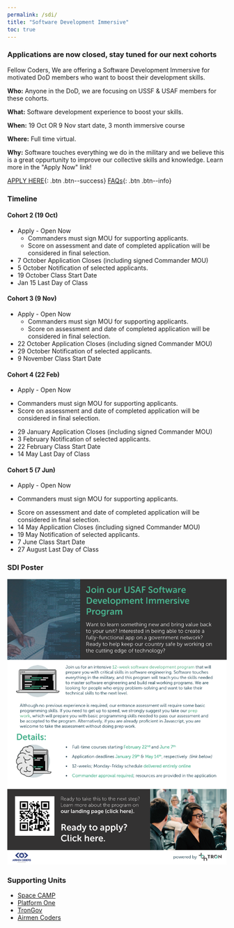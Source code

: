 ```yaml
---
permalink: /sdi/
title: "Software Development Immersive"
toc: true
---
```

  
### Applications are now closed, stay tuned for our next cohorts 

Fellow Coders,
We are offering a Software Development Immersive for motivated DoD members who want to boost their development skills. 

**Who:** Anyone in the DoD, we are focusing on USSF & USAF members for these cohorts.  

**What:** Software development experience to boost your skills.

**When:** 19 Oct OR 9 Nov start date, 3 month immersive course

**Where:** Full time virtual.  

**Why:** Software touches everything we do in the military and we believe this is a great oppurtunity to improve our collective skills and knowledge. Learn more in the "Apply Now" link!  

[APPLY HERE](https://auth.galvanize.com/register?uid=785290cba96b236082){: .btn .btn--success}  [FAQs](/sdi-faq){: .btn .btn--info}  



### Timeline
#### Cohort 2 (19 Oct)
* Apply - Open Now
  - Commanders must sign MOU for supporting applicants. 
  - Score on assessment and date of completed application will be considered in final selection.
* 7 October Application Closes (including signed Commander MOU)
* 5 October Notification of selected applicants.
* 19 October Class Start Date
* Jan 15 Last Day of Class

#### Cohort 3 (9 Nov)
* Apply - Open Now
  - Commanders must sign MOU for supporting applicants. 
  - Score on assessment and date of completed application will be considered in final selection.
* 22 October Application Closes (including signed Commander MOU)
* 29 October Notification of selected applicants.
* 9 November Class Start Date

#### Cohort 4 (22 Feb)
* Apply - Open Now
 - Commanders must sign MOU for supporting applicants.
 - Score on assessment and date of completed application will be considered in final selection.
* 29 January Application Closes (including signed Commander MOU)
* 3 February Notification of selected applicants.
* 22 February Class Start Date
* 14 May Last Day of Class

#### Cohort 5 (7 Jun)
* Apply - Open Now 
 - Commanders must sign MOU for supporting applicants.
* Score on assessment and date of completed application will be considered in final selection.
* 14 May Application Closes (including signed Commander MOU)
* 19 May Notification of selected applicants.
* 7 June Class Start Date
* 27 August Last Day of Class 

### SDI Poster
 [![Info Poster](/assets/images/Feb22Jun7SDI.png)](https://auth.galvanize.com/register?uid=785290cba96b236082)


### Supporting Units
* [Space CAMP](https://software.af.mil/softwarefactory/spacecamp/)
* [Platform One](https://software.af.mil/team/platformone/)
* [TronGov](https://tronaf.dev)
* [Airmen Coders](https://airmencoders.us)
    